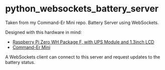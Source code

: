 # python_websockets_battery_server
Taken from my Command-Er Mini repo. Battery Server using WebSockets.

Designed with this hardware in mind: 
  * [Raspberry Pi Zero WH Package F, with UPS Module and 1.3inch LCD](https://www.waveshare.com/raspberry-pi-zero-wh-package-f.htm) 
  * [Command-Er Mini](https://github.com/nicksen782/Command-Er_mini)

A WebSockets client can connect to this server and request updates to the battery status. 